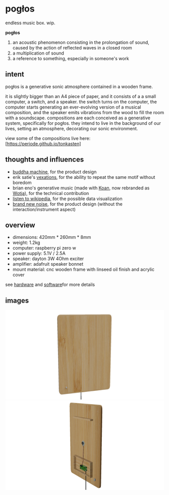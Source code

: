 # pogłos

endless music box. wip.

**pogłos**

1. an acoustic phenomenon consisting in the prolongation of sound, caused by the action of reflected waves in  a closed room
2. a multiplication of sound
3. a reference to something, especially in someone's work

## intent

pogłos is a generative sonic atmosphere contained in a wooden frame.

it is slightly bigger than an A4 piece of paper, and it consists of a a small computer, a switch, and a speaker. the switch turns on the computer, the computer starts generating an ever-evolving version of a musical composition, and the speaker emits vibrations from the wood to fill the room with a soundscape. compositions are each conceived as a generative system, specifically for pogłos. they intend to live in the background of our lives, setting an atmosphere, decorating our sonic environment.

view some of the compositions live here: [https://periode.github.io/tonkasten]

## thoughts and influences

- [buddha machine](https://www.youtube.com/watch?v=VlSM3GMuYVU), for the product design
- erik satie's [vexations](https://en.wikipedia.org/wiki/Vexations), for the ability to repeat the same motif without boredom
- brian eno's generative music (made with [Koan](https://www.wired.com/1997/10/can-generative-music-carry-the-nets-tunes/), now rebranded as [Wotja](https://intermorphic.com/wotja/)), for the technical contribution
- [listen to wikipedia](http://listen.hatnote.com/), for the possible data visualization
- [brand new noise](https://www.brandnewnoise.com/), for the product design (without the interaction/instrument aspect)

## overview

- dimensions: 420mm \* 260mm \* 8mm
- weight: 1.2kg
- computer: raspberry pi zero w
- power supply: 5.1V / 2.5A
- speaker: dayton 3W 4Ohm exciter
- amplifier: adafruit speaker bonnet
- mount material: cnc wooden frame with linseed oil finish and acrylic cover

see [hardware](hardware/README.md) and [software](software/README.md)for more details

## images

![front view of the panel](docs/images/frame_1.png)
![back view of the panel](docs/images/frame_2.png)